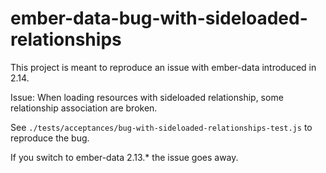 # ember-data-bug-with-sideloaded-relationships

This project is meant to reproduce an issue with ember-data introduced in 2.14.

Issue: When loading resources with sideloaded relationship, some relationship association are broken.

See `./tests/acceptances/bug-with-sideloaded-relationships-test.js` to reproduce the bug.

If you switch to ember-data 2.13.* the issue goes away.
